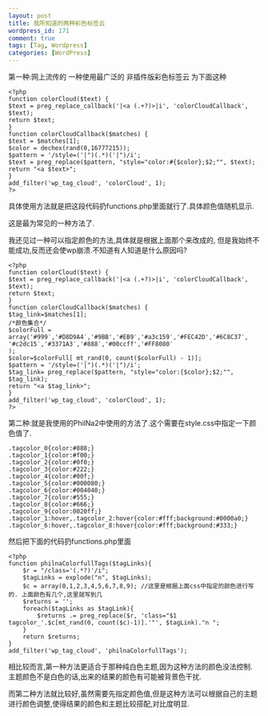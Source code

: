 ```yaml
--- 
layout: post
title: 我所知道的两种彩色标签云
wordpress_id: 171
comment: true
tags: [Tag, Wordpress]
categories: [WordPress]
---
```

第一种:网上流传的 一种使用最广泛的 非插件版彩色标签云 为下面这种

    <?php
    function colorCloud($text) {
    $text = preg_replace_callback('|<a (.+?)>|i', 'colorCloudCallback', $text);
    return $text;
    }
    function colorCloudCallback($matches) {
    $text = $matches[1];
    $color = dechex(rand(0,16777215));
    $pattern = '/style=('|")(.*)('|")/i';
    $text = preg_replace($pattern, "style="color:#{$color};$2;"", $text);
    return "<a $text>";
    }
    add_filter('wp_tag_cloud', 'colorCloud', 1);
    ?>
    
具体使用方法就是把这段代码扔functions.php里面就行了.具体颜色值随机显示.

这是最为常见的一种方法了.

我还见过一种可以指定颜色的方法,具体就是根据上面那个来改成的,
但是我始终不能成功,反而还会使wp崩溃.不知道有人知道是什么原因吗?

    <?php
    function colorCloud($text) {
    $text = preg_replace_callback('|<a (.+?)>|i', 'colorCloudCallback', $text);
    return $text;
    }
    function colorCloudCallback($matches) {
    $tag_link=$matches[1];
    /*颜色集合*/
    $colorFull = array('#999′,'#D8D9A4′,'#9BB','#EB9′,'#a3c159′,'#FEC42D','#6C8C37′,
    '#c2dc15′,'#3371A3′,'#888′,'#00ccff','#FF8080′
    );
    $color=$colorFull[ mt_rand(0, count($colorFull) - 1)];
    $pattern = '/style=('|")(.*)('|")/i';
    $tag_link= preg_replace($pattern, "style="color:{$color};$2;"", $tag_link);
    return "<a $tag_link>";
    }
    add_filter('wp_tag_cloud', 'colorCloud', 1);
    ?>
    
第二种:就是我使用的PhilNa2中使用的方法了.这个需要在style.css中指定一下颜色值了.

    .tagcolor_0{color:#888;}
    .tagcolor_1{color:#f00;}
    .tagcolor_2{color:#0f0;}
    .tagcolor_3{color:#222;}
    .tagcolor_4{color:#00f;}
    .tagcolor_5{color:#000080;}
    .tagcolor_6{color:#004040;}
    .tagcolor_7{color:#555;}
    .tagcolor_8{color:#666;}
    .tagcolor_9{color:0020ff;}
    .tagcolor_1:hover,.tagcolor_2:hover{color:#fff;background:#0000a0;}
    .tagcolor_6:hover,.tagcolor_8:hover{color:#fff;background:#333;}

然后把下面的代码扔functions.php里面

    <?php
    function philnaColorfullTags($tagLinks){
        $r = "/class='(.*?)'/i";
        $tagLinks = explode("n", $tagLinks);
        $c = array(0,1,2,3,4,5,6,7,8,9); //这里是根据上面css中指定的颜色进行写的. 上面颜色有几个,这里就写到几
        $returns = '';
        foreach($tagLinks as $tagLink){
            $returns .= preg_replace($r, 'class="$1 tagcolor_'.$c[mt_rand(0, count($c)-1)].'"', $tagLink)."n ";
        }
        return $returns;
    }
    add_filter('wp_tag_cloud', 'philnaColorfullTags');

相比较而言,第一种方法更适合于那种纯白色主题,因为这种方法的颜色没法控制. 主题颜色不是白色的话,出来的结果的颜色有可能被背景色干扰.

而第二种方法就比较好,虽然需要先指定颜色值,但是这种方法可以根据自己的主题进行颜色调整,使得结果的颜色和主题比较搭配,对比度明显.